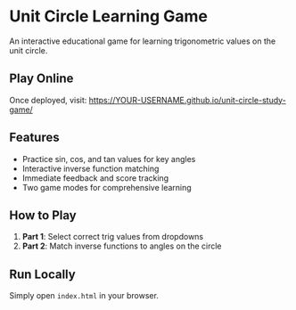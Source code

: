 # Unit Circle Learning Game

An interactive educational game for learning trigonometric values on the unit circle.

## Play Online
Once deployed, visit: https://YOUR-USERNAME.github.io/unit-circle-study-game/

## Features
- Practice sin, cos, and tan values for key angles
- Interactive inverse function matching
- Immediate feedback and score tracking
- Two game modes for comprehensive learning

## How to Play
1. **Part 1**: Select correct trig values from dropdowns
2. **Part 2**: Match inverse functions to angles on the circle

## Run Locally
Simply open `index.html` in your browser.